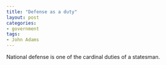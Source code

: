 ```yaml
---
title: "Defense as a duty"
layout: post
categories:
- government
tags:
- John Adams
---
```


National defense is one of the cardinal duties of a statesman.